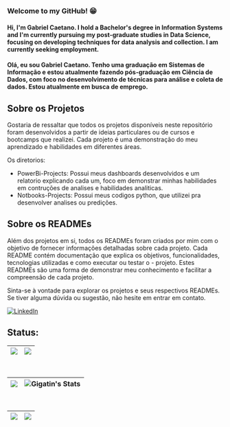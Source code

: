 ### Welcome to my GitHub! :grin:
   
#### Hi, I'm Gabriel Caetano. I hold a Bachelor's degree in Information Systems and I'm currently pursuing my post-graduate studies in Data Science, focusing on developing techniques for data analysis and collection. I am currently seeking employment.


#### Olá, eu sou Gabriel Caetano. Tenho uma graduação em Sistemas de Informação e estou atualmente fazendo pós-graduação em Ciência de Dados, com foco no desenvolvimento de técnicas para análise e coleta de dados. Estou atualmente em busca de emprego.


## Sobre os Projetos

Gostaria de ressaltar que todos os projetos disponíveis neste repositório foram desenvolvidos a partir de ideias particulares ou de cursos e bootcamps que realizei. Cada projeto é uma demonstração do meu aprendizado e habilidades em diferentes áreas.

Os diretorios:

- PowerBi-Projects: Possui meus dashboards desenvolvidos e um relatorio explicando cada um, foco em demonstrar minhas habilidades em contruções de analises e habilidades analiticas. 
- Notbooks-Projects: Possui meus codigos python, que utilizei pra desenvolver analises ou predições.

## Sobre os READMEs

Além dos projetos em si, todos os READMEs foram criados por mim com o objetivo de fornecer informações detalhadas sobre cada projeto. Cada README contém documentação que explica os objetivos, funcionalidades, tecnologias utilizadas e como executar ou testar o - projeto. Estes READMEs são uma forma de demonstrar meu conhecimento e facilitar a compreensão de cada projeto.

Sinta-se à vontade para explorar os projetos e seus respectivos READMEs. Se tiver alguma dúvida ou sugestão, não hesite em entrar em contato.

[![LinkedIn](https://img.shields.io/badge/LinkedIn-000?style=for-the-badge&logo=linkedin&logoColor=0E76A8)](https://www.linkedin.com/in/gabriel-caetano-silva-motta-32181717b/)


## Status:

|![](http://github-profile-summary-cards.vercel.app/api/cards/profile-details?username=Gigatin&theme=monokai)|![](http://github-profile-summary-cards.vercel.app/api/cards/productive-time?username=Gigatin&theme=monokai&utcOffset=-3)|
|---|---|
<br> 


|![](https://github-readme-streak-stats.herokuapp.com/?user=Gigatin&theme=monokai&hide_border=false)|![Gigatin's Stats](https://github-readme-stats.vercel.app/api?username=Gigatin&theme=monokai&show_icons=true&hide_border=true&count_private=true)
|---|---|
<br>


![](http://github-profile-summary-cards.vercel.app/api/cards/repos-per-language?username=Gigatin&theme=monokai)|![](http://github-profile-summary-cards.vercel.app/api/cards/most-commit-language?username=Gigatin&theme=monokai)
|---|---|
<br>



